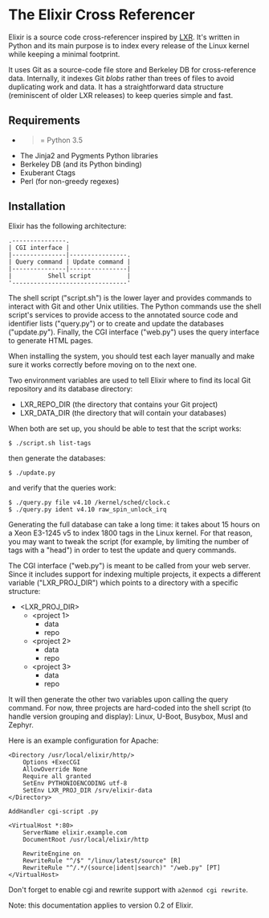 The Elixir Cross Referencer
===========================

Elixir is a source code cross-referencer inspired by
[LXR](https://en.wikipedia.org/wiki/LXR_Cross_Referencer). It's written
in Python and its main purpose is to index every release of the Linux
kernel while keeping a minimal footprint.

It uses Git as a source-code file store and Berkeley DB for cross-reference
data. Internally, it indexes Git *blobs* rather than trees of files to avoid
duplicating work and data. It has a straightforward data structure
(reminiscent of older LXR releases) to keep queries simple and fast.


Requirements
------------

* >= Python 3.5
* The Jinja2 and Pygments Python libraries
* Berkeley DB (and its Python binding)
* Exuberant Ctags
* Perl (for non-greedy regexes)


Installation
------------

Elixir has the following architecture:

    .---------------.
    | CGI interface |
    |---------------|----------------.
    | Query command | Update command |
    |---------------|----------------|
    |          Shell script          |
    '--------------------------------'

The shell script ("script.sh") is the lower layer and provides commands
to interact with Git and other Unix utilities. The Python commands use
the shell script's services to provide access to the annotated source
code and identifier lists ("query.py") or to create and update the
databases ("update.py"). Finally, the CGI interface ("web.py") uses the
query interface to generate HTML pages.

When installing the system, you should test each layer manually and make
sure it works correctly before moving on to the next one.

Two environment variables are used to tell Elixir where to find its
local Git repository and its database directory:

* LXR_REPO_DIR (the directory that contains your Git project)
* LXR_DATA_DIR (the directory that will contain your databases)

When both are set up, you should be able to test that the script
works:

    $ ./script.sh list-tags

then generate the databases:

    $ ./update.py

and verify that the queries work:

    $ ./query.py file v4.10 /kernel/sched/clock.c
    $ ./query.py ident v4.10 raw_spin_unlock_irq

Generating the full database can take a long time: it takes about
15 hours on a Xeon E3-1245 v5 to index 1800 tags in the Linux kernel.
For that reason, you may want to tweak the script (for example, by
limiting the number of tags with a "head") in order to test the
update and query commands.

The CGI interface ("web.py") is meant to be called from your web
server. Since it includes support for indexing multiple projects,
it expects a different variable ("LXR_PROJ_DIR") which points to a
directory with a specific structure:

* <LXR_PROJ_DIR>
  * <project 1>
    * data
    * repo
  * <project 2>
    * data
    * repo
  * <project 3>
    * data
    * repo

It will then generate the other two variables upon calling the query
command. For now, three projects are hard-coded into the shell script
(to handle version grouping and display): Linux, U-Boot, Busybox,
Musl and Zephyr.

Here is an example configuration for Apache:

    <Directory /usr/local/elixir/http/>
        Options +ExecCGI
        AllowOverride None
        Require all granted
        SetEnv PYTHONIOENCODING utf-8
        SetEnv LXR_PROJ_DIR /srv/elixir-data
    </Directory>

    AddHandler cgi-script .py

    <VirtualHost *:80>
        ServerName elixir.example.com
        DocumentRoot /usr/local/elixir/http

        RewriteEngine on
        RewriteRule "^/$" "/linux/latest/source" [R]
        RewriteRule "^/.*/(source|ident|search)" "/web.py" [PT]
    </VirtualHost>

Don't forget to enable cgi and rewrite support with `a2enmod cgi rewrite`.

Note: this documentation applies to version 0.2 of Elixir.
